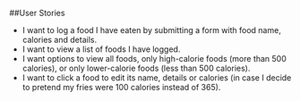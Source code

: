 ##User Stories
 * I want to log a food I have eaten by submitting a form with food name, calories and details.
 * I want to view a list of foods I have logged.
 * I want options to view all foods, only high-calorie foods (more than 500 calories), or only lower-calorie foods (less than 500 calories).
 * I want to click a food to edit its name, details or calories (in case I decide to pretend my fries were 100 calories instead of 365).
